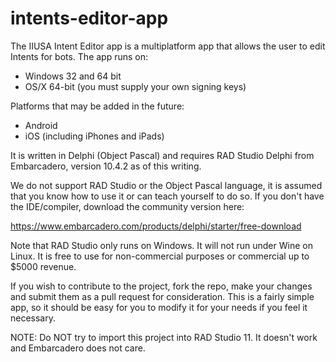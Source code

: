 # intents-editor-app
The IIUSA Intent Editor app is a multiplatform app that allows the user to
edit Intents for bots. The app runs on:

- Windows 32 and 64 bit
- OS/X 64-bit (you must supply your own signing keys)

Platforms that may be added in the future:

- Android
- iOS (including iPhones and iPads)

It is written in Delphi (Object Pascal) and requires RAD Studio Delphi from Embarcadero,
version 10.4.2 as of this writing.

We do not support RAD Studio or the Object Pascal language, it is assumed that you know how to use it or can teach yourself to do so. If you don't have the IDE/compiler, download the community version here:

https://www.embarcadero.com/products/delphi/starter/free-download

Note that RAD Studio only runs on Windows. It will not run under Wine on Linux. It is free to use for non-commercial purposes or commercial up to $5000 revenue.

If you wish to contribute to the project, fork the repo, make your changes and submit
them as a pull request for consideration. This is a fairly simple app, so it should be
easy for you to modify it for your needs if you feel it necessary.

NOTE: Do NOT try to import this project into RAD Studio 11. It doesn't work and Embarcadero does not care. 
